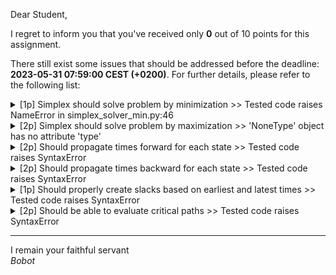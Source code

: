 Dear Student,

I regret to inform you that you've received only **0** out of 10 points for this assignment.

There still exist some issues that should be addressed before the deadline: **2023-05-31 07:59:00 CEST (+0200)**. For further details, please refer to the following list:

<details><summary>[1p] Simplex should solve problem by minimization &gt;&gt; Tested code raises NameError in simplex_solver_min.py:46</summary></details>
<details><summary>[2p] Simplex should solve problem by maximization &gt;&gt; &#x27;NoneType&#x27; object has no attribute &#x27;type&#x27;</summary></details>
<details><summary>[2p] Should propagate times forward for each state &gt;&gt; Tested code raises SyntaxError</summary></details>
<details><summary>[2p] Should propagate times backward for each state &gt;&gt; Tested code raises SyntaxError</summary></details>
<details><summary>[1p] Should properly create slacks based on earliest and latest times &gt;&gt; Tested code raises SyntaxError</summary></details>
<details><summary>[2p] Should be able to evaluate critical paths &gt;&gt; Tested code raises SyntaxError</summary></details>

-----------
I remain your faithful servant\
_Bobot_